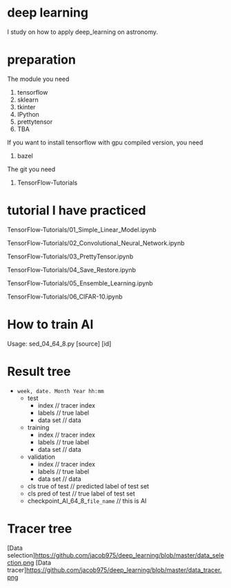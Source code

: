 # deep learning
I study on how to apply deep_learning on astronomy.

# preparation
The module you need
1. tensorflow
2. sklearn
3. tkinter
4. IPython
5. prettytensor
4. TBA

If you want to install tensorflow with gpu compiled version, you need
1. bazel

The git you need
1. TensorFlow-Tutorials

# tutorial I have practiced
TensorFlow-Tutorials/01_Simple_Linear_Model.ipynb

TensorFlow-Tutorials/02_Convolutional_Neural_Network.ipynb

TensorFlow-Tutorials/03_PrettyTensor.ipynb

TensorFlow-Tutorials/04_Save_Restore.ipynb

TensorFlow-Tutorials/05_Ensemble_Learning.ipynb

TensorFlow-Tutorials/06_CIFAR-10.ipynb

# How to train AI

Usage:
    sed_04_64_8.py [source] [id]

# Result tree

+ `week, date. Month Year hh:mm`
  + test
    + index		// tracer index
    + labels		// true label
    + data set		// data
  - training
    + index             // tracer index
    + labels            // true label
    + data set          // data
  - validation
    + index             // tracer index
    + labels            // true label
    + data set          // data
  + cls true of test                        // predicted label of test set
  + cls pred of test                        // true label of test set
  + checkpoint_AI_64_8_`file_name`          // this is AI

# Tracer tree

[Data selection]https://github.com/jacob975/deep_learning/blob/master/data_selection.png
[Data tracer]https://github.com/jacob975/deep_learning/blob/master/data_tracer.png
